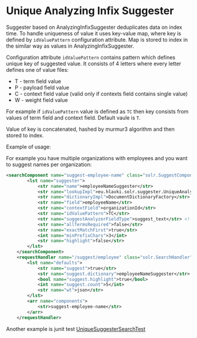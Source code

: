 # Unique Analyzing Infix Suggester

Suggester based on AnalyzingInfixSuggester deduplicates data on index time.
To handle uniqueness of value it uses key-value map, where key is defined by `idValuePattern` configuration attribute.
Map is stored to index in the similar way as values in AnalyzingInfixSuggester.

Configuration attribute `idValuePattern` contains pattern which defines unique key of suggested value. It consists of 4 letters
where every letter defines one of value files:
* T - term field value
* P - payload field value
* C - context field value (valid only if contexts field contains single value)
* W - weight field value

For example if `idValuePattern` value is defined as `TC` then key consists from values of term field and context field.
Default vaule is `T`.

Value of key is concatenated, hashed by murmur3 algorithm and then stored to index.

Example of usage:

For example you have multiple organizations with employees and you want to suggest names per organization:

```xml
<searchComponent name="suggest-employee-name" class="solr.SuggestComponent">
        <lst name="suggester">
            <str name="name">employeeNameSuggester</str>
            <str name="lookupImpl">eu.hlavki.solr.suggester.UniqueAnalyzingInfixLookupFactory</str>
            <str name="dictionaryImpl">DocumentDictionaryFactory</str>
            <str name="field">employeeName</str>
            <str name="contextField">organizationId</str>
            <str name="idValuePattern">TC</str>
            <str name="suggestAnalyzerFieldType">suggest_text</str> <!-- choose own field type -->
            <str name="allTermsRequired">false</str>
            <str name="exactMatchFirst">true</str>
            <int name="minPrefixChars">3</int>
            <str name="highlight">false</str>
        </lst>
    </searchComponent>
    <requestHandler name="/suggest/employee" class="solr.SearchHandler">
        <lst name="defaults">
            <str name="suggest">true</str>
            <str name="suggest.dictionary">employeeNameSuggester</str>
            <bool name="suggest.highlight">true</bool>
            <int name="suggest.count">5</int>
            <str name="wt">json</str>
        </lst>
        <arr name="components">
            <str>suggest-employee-name</str>
        </arr>
    </requestHandler>
```

Another example is junit test [UniqueSuggesterSearchTest](src/test/java/eu/hlavki/solr/suggester/UniqueSuggesterSearchTest.java)
